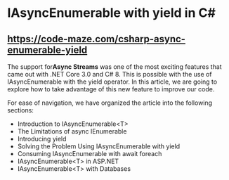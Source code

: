 # IAsyncEnumerable with yield in C#
## https://code-maze.com/csharp-async-enumerable-yield
<p>The support for<strong>Async Streams</strong> was one of the most exciting features that came out with .NET Core 3.0 and C# 8. This is possible with the use of IAsyncEnumerable with the yield operator. In this article, we are going to explore how to take advantage of this new feature to improve our code.</p>
<p>For ease of navigation, we have organized the article into the following sections:</p>
<ul>
	<li>Introduction to IAsyncEnumerable&lt;T&gt;</li>
	<li>The Limitations of async IEnumerable</li>
	<li>Introducing yield</li>
	<li>Solving the Problem Using IAsyncEnumerable with yield</li>
	<li>Consuming IAsyncEnumerable with await foreach</li>
	<li>IAsyncEnumerable&lt;T&gt; in ASP.NET</li>
	<li>IAsyncEnumerable&lt;T&gt; with Databases</li>
</ul>
